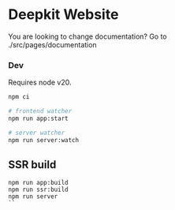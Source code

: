 # Deepkit Website

You are looking to change documentation? Go to ./src/pages/documentation

### Dev

Requires node v20.

```sh
npm ci

# frontend watcher
npm run app:start

# server watcher
npm run server:watch 
```

## SSR build

```
npm run app:build
npm run ssr:build
npm run server
``
